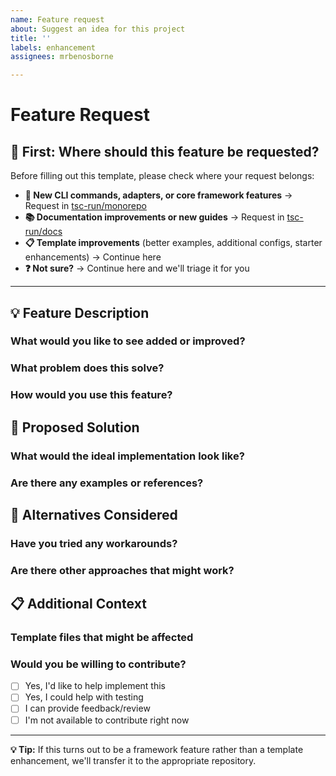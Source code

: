 ```yaml
---
name: Feature request
about: Suggest an idea for this project
title: ''
labels: enhancement
assignees: mrbenosborne

---
```


# Feature Request

## 🚦 **First: Where should this feature be requested?**

Before filling out this template, please check where your request belongs:

- **🔧 New CLI commands, adapters, or core framework features** → Request in [tsc-run/monorepo](https://github.com/tsc-run/monorepo/issues/new)
- **📚 Documentation improvements or new guides** → Request in [tsc-run/docs](https://github.com/tsc-run/docs/issues/new)  
- **📋 Template improvements** (better examples, additional configs, starter enhancements) → Continue here
- **❓ Not sure?** → Continue here and we'll triage it for you

---

## 💡 **Feature Description**

### What would you like to see added or improved?
<!-- Clear description of the feature you'd like -->

### What problem does this solve?
<!-- What pain point or use case would this address? -->

### How would you use this feature?
<!-- Describe your specific use case or workflow -->

## 🎯 **Proposed Solution**

### What would the ideal implementation look like?
<!-- Describe how you envision this working -->

### Are there any examples or references?
<!-- Links to similar features in other projects, documentation, etc. -->

## 🤔 **Alternatives Considered**

### Have you tried any workarounds?
<!-- Current solutions you're using, if any -->

### Are there other approaches that might work?
<!-- Alternative solutions you've considered -->

## 📋 **Additional Context**

### Template files that might be affected
<!-- List relevant files like package.json, tsconfig.json, example configs, etc. -->

### Would you be willing to contribute?
<!-- Let us know if you'd like to help implement this -->

- [ ] Yes, I'd like to help implement this
- [ ] Yes, I could help with testing
- [ ] I can provide feedback/review
- [ ] I'm not available to contribute right now

---

**💡 Tip:** If this turns out to be a framework feature rather than a template enhancement, we'll transfer it to the appropriate repository.
